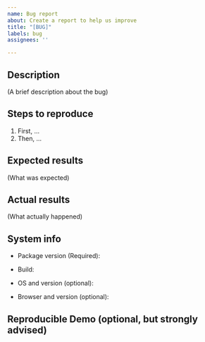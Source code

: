 ```yaml
---
name: Bug report
about: Create a report to help us improve
title: "[BUG]"
labels: bug
assignees: ''

---
```


## Description
(A brief description about the bug)

## Steps to reproduce
1. First, ...
2. Then, ...

## Expected results
(What was expected)

## Actual results
(What actually happened)

## System info
* Package version (Required): 
<!-- Version is available in package.json -->
* Build: 
<!-- Should be one of `CJS` / `ES` / `MJS` / `UMD` / `UMD_MIN` -->
<!-- Hint: The `BUILD_TYPE` variable can be imported from the package -->
* OS and version (optional): 
<!-- If bug is specific to certain OS -->
* Browser and version (optional): 
<!-- If bug is specific to certain browser -->

## Reproducible Demo (optional, but strongly advised)
<!-- [Link to reproducible demo](...) -->

<!-- Recommendations for uploading code: -->
<!-- [StackBlitz](https://stackblitz.com) -->
<!-- [CodePen](https://codepen.io) -->
<!-- or create a public repo on [GitHub](https://github.com) -->
